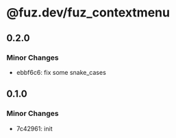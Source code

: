 # @fuz.dev/fuz_contextmenu

## 0.2.0

### Minor Changes

- ebbf6c6: fix some snake_cases

## 0.1.0

### Minor Changes

- 7c42961: init
